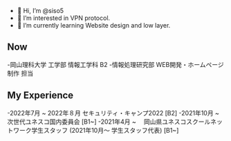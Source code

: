 - 👋 Hi, I’m @siso5
- 👀 I’m interested in VPN protocol.
- 🌱 I’m currently learning Website design and low layer.

<h2>Now</h2>
-岡山理科大学 工学部 情報工学科 B2
-情報処理研究部 WEB開発・ホームページ制作 担当
  
<h2>My Experience</h2>
-2022年7月 ~ 2022年８月  セキュリティ・キャンプ2022 [B2]
-2021年10月 ~  次世代ユネスコ国内委員会 [B1~]
-2021年4月 ~　 岡山県ユネスコスクールネットワーク学生スタッフ (2021年10月〜 学生スタッフ代表) [B1~]


<!---
siso5/siso5 is a ✨ special ✨ repository because its `README.md` (this file) appears on your GitHub profile.
You can click the Preview link to take a look at your changes.
--->

